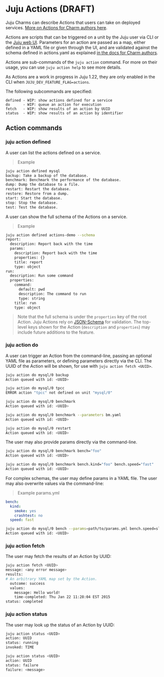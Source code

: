 # Juju Actions (DRAFT)

Juju Charms can describe Actions that users can take on deployed services.  [More on Actions for Charm authors here](authors-charm-actions.html).

Actions are scripts that can be triggered on a unit by the Juju user via CLI or the [Juju web UI](howto-gui-management.html). Parameters for an action are passed as a map, either defined in a YAML file or given through the UI, and are validated against the schema defined in actions.yaml as explained [in the docs for Charm authors](https://juju.ubuntu.com/docs/authors-charm-actions.html).

Actions are sub-commands of the `juju action` command.  For more on their usage, you can use `juju action help` to see more details.

As Actions are a work in progress in Juju 1.22, they are only enabled in the CLI when `JUJU_DEV_FEATURE_FLAG=actions`.

The following subcommands are specified:

```
defined - WIP: show actions defined for a service
do      - WIP: queue an action for execution
fetch   - WIP: show results of an action by UUID
status  - WIP: show results of an action by identifier
```

## Action commands 

### juju action defined

A user can list the actions defined on a service.

 > Example
```bash
juju action defined mysql
backup: Take a backup of the database.
benchmark: Benchmark the performance of the database.
dump: Dump the database to a file.
restart: Restart the database.
restore: Restore from a dump.
start: Start the database.
stop: Stop the database.
test: Test the database.
```

A user can show the full schema of the Actions on a service.

 > Example
```bash
juju action defined actions-demo --schema
report:
  description: Report back with the time
  params:
    description: Report back with the time
    properties: {}
    title: report
    type: object
run:
  description: Run some command
  properties:
    command:
      default: pwd
      description: The command to run
      type: string
    title: run
    type: object
```

> Note that the full schema is under the `properties` key of the root Action.  Juju Actions rely on [JSON-Schema](http://json-schema.org) for validation.  The top-level keys shown for the Action (`description` and `properties`) may include future additions to the feature.

### juju action do

A user can trigger an Action from the command-line, passing an optional YAML file as parameters, or defining parameters directly via the CLI.  The UUID of the Action will be shown, for use with `juju action fetch <UUID>`.

```bash
juju action do mysql/0 backup
Action queued with id: <UUID>

juju action do mysql/0 tpcc
ERROR action "tpcc" not defined on unit "mysql/0"

juju action do mysql/0 benchmark
Action queued with id: <UUID>

juju action do mysql/0 benchmark --parameters bm.yaml
Action queued with id: <UUID>

juju action do mysql/0 restart
Action queued with id: <UUID>
```

The user may also provide params directly via the command-line.

```bash
juju action do mysql/0 benchmark bench="foo"
Action queued with id: <UUID>

juju action do mysql/0 benchmark bench.kind="foo" bench.speed="fast"
Action queued with id: <UUID>
```

For complex schemas, the user may define params in a YAML file.  The user may also overwrite values via the command-line:

 > Example params.yml
```yaml
bench:
  kind:
    smoke: yes
    crashtest: no
  speed: fast
```

```bash
juju action do mysql/0 bench --params=path/to/params.yml bench.speed=slow
Action queued with id: <UUID>
```

### juju action fetch

The user may fetch the results of an Action by UUID:

```bash
juju action fetch <UUID>
message: <any error message>
results:
# An arbitrary YAML map set by the Action.
  outcome: success
  values:
    message: Hello world!
    time-completed: Thu Jan 22 11:28:04 EST 2015
status: completed
```

### juju action status

The user may look up the status of an Action by UUID:

```bash
juju action status <UUID>
action: UUID
status: running
invoked: TIME

juju action status <UUID>
action: UUID
status: failure
failure: <message>
```
